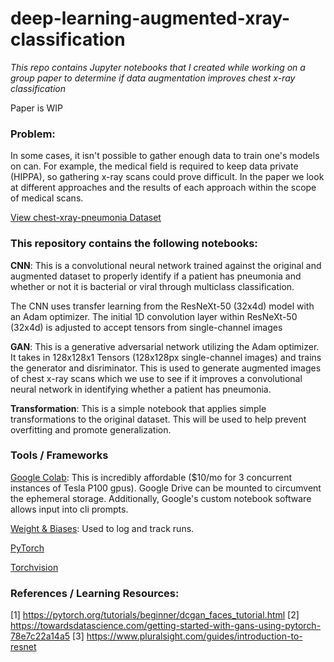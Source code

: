 # deep-learning-augmented-xray-classification
_This repo contains Jupyter notebooks that I created while working on a group paper to determine if data augmentation improves chest x-ray classification_

Paper is WIP

### Problem:
In some cases, it isn't possible to gather enough data to train one's models on can. For example, the medical field is required to keep data private (HIPPA), so gathering x-ray scans could prove difficult. In the paper we look at different approaches and the results of each approach within the scope of medical scans.

[View chest-xray-pneumonia Dataset](https://www.kaggle.com/paultimothymooney/chest-xray-pneumonia)

### This repository contains the following notebooks:

__CNN__: This is a convolutional neural network trained against the original and augmented dataset to properly identify if a patient has pneumonia and whether or not it is bacterial or viral through multiclass classification. 

The CNN uses transfer learning from the ResNeXt-50 (32x4d) model with an Adam optimizer. The initial 1D convolution layer within ResNeXt-50 (32x4d) is adjusted to accept tensors from single-channel images


__GAN__: This is a generative adversarial network utilizing the Adam optimizer. It takes in 128x128x1 Tensors (128x128px single-channel images) and trains the generator and disriminator. This is used to generate augmented images of chest x-ray scans which we use to see if it improves a convolutional neural network  in identifying whether a patient has pneumonia.


__Transformation__: This is a simple notebook that applies simple transformations to the original dataset. This will be used to help prevent overfitting and promote generalization. 

### Tools / Frameworks

[Google Colab](https://colab.research.google.com/): This is incredibly affordable ($10/mo for 3 concurrent instances of Tesla P100 gpus). Google Drive can be mounted to circumvent the ephemeral storage. Additionally, Google's custom notebook software allows input into cli prompts.

[Weight & Biases](https://wandb.ai/): Used to log and track runs.

[PyTorch](https://pytorch.org/)

[Torchvision](https://pytorch.org/vision/stable/index.html)

### References / Learning Resources:
[1] https://pytorch.org/tutorials/beginner/dcgan_faces_tutorial.html
[2] https://towardsdatascience.com/getting-started-with-gans-using-pytorch-78e7c22a14a5
[3] https://www.pluralsight.com/guides/introduction-to-resnet
